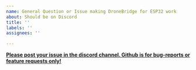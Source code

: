 ```yaml
---
name: General Question or Issue making DroneBridge for ESP32 work
about: Should be on Discord
title: ''
labels: ''
assignees: ''

---
```


**[Please post your issue in the discord channel. Github is for bug-reports or feature requests only!](https://discord.gg/pqmHJNArE3)**
